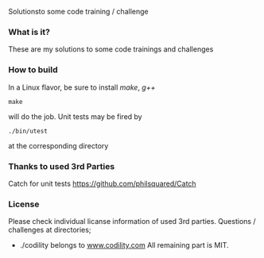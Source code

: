 Solutionsto some code training / challenge

### What is it?
These are my solutions to some code trainings and challenges

### How to build
In a Linux flavor, be sure to install *make*, *g++*
```
make
```
will do the job. Unit tests may be fired by
```
./bin/utest
``` 
at the corresponding directory

### Thanks to used 3rd Parties
Catch for unit tests https://github.com/philsquared/Catch

### License
Please check individual licanse information of used 3rd parties. 
Questions / challenges at directories;
* ./codility belongs to www.codility.com
All remaining part is MIT.

